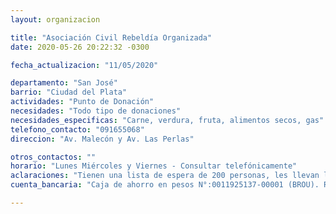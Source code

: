 ```yaml
---
layout: organizacion

title: "Asociación Civil Rebeldía Organizada"
date: 2020-05-26 20:22:32 -0300

fecha_actualizacion: "11/05/2020"

departamento: "San José"
barrio: "Ciudad del Plata"
actividades: "Punto de Donación"
necesidades: "Todo tipo de donaciones"
necesidades_especificas: "Carne, verdura, fruta, alimentos secos, gas"
telefono_contacto: "091655068"
direccion: "Av. Malecón y Av. Las Perlas"

otros_contactos: ""
horario: "Lunes Miércoles y Viernes - Consultar telefónicamente"
aclaraciones: "Tienen una lista de espera de 200 personas, les llevan las viandas a domicilio"
cuenta_bancaria: "Caja de ahorro en pesos N°:0011925137-00001 (BROU). Red Pagos N° 72456.  Abitab : N° 109451 "

---
```

